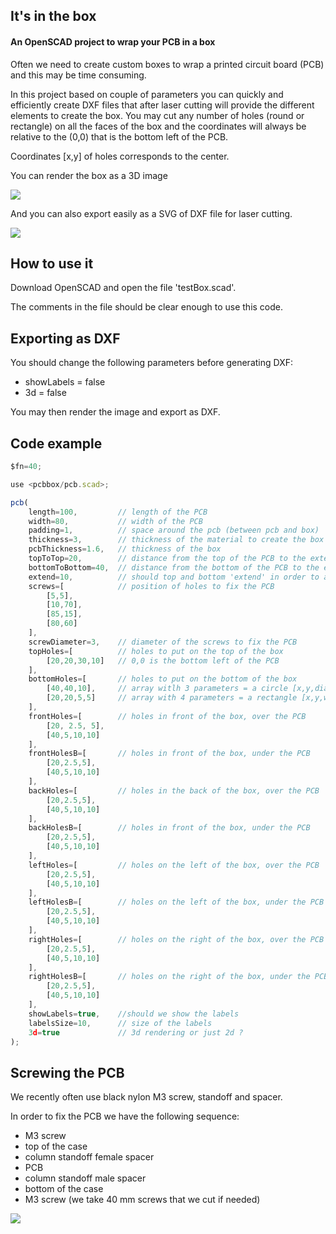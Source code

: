 ## It's in the box

#### An OpenSCAD project to wrap your PCB in a box

Often we need to create custom boxes to wrap a printed circuit board (PCB) and this
may be time consuming.

In this project based on couple of parameters you can quickly and efficiently create DXF files that after laser cutting will provide the different elements to create the box. You may cut any number of holes (round or rectangle) on all the faces of the box and the coordinates will always be relative to the (0,0) that is the bottom left of the PCB.

Coordinates [x,y] of holes corresponds to the center.

You can render the box as a 3D image

<img src="box.png">

And you can also export easily as a SVG of DXF file for laser cutting.

<img src="box.svg">

## How to use it

Download OpenSCAD and open the file 'testBox.scad'.

The comments in the file should be clear enough to use this code.

## Exporting as DXF

You should change the following parameters before generating DXF:

- showLabels = false
- 3d = false

You may then render the image and export as DXF.

## Code example

```js
$fn=40;

use <pcbbox/pcb.scad>;

pcb(
    length=100,         // length of the PCB
    width=80,           // width of the PCB
    padding=1,          // space around the pcb (between pcb and box)
    thickness=3,        // thickness of the material to create the box
    pcbThickness=1.6,   // thickness of the box
    topToTop=20,        // distance from the top of the PCB to the external top of the box
    bottomToBottom=40,  // distance from the bottom of the PCB to the external bottom of the box
    extend=10,          // should top and bottom 'extend' in order to assemble the box without glue
    screws=[            // position of holes to fix the PCB
        [5,5],
        [10,70],
        [85,15],
        [80,60]
    ],
    screwDiameter=3,    // diameter of the screws to fix the PCB
    topHoles=[          // holes to put on the top of the box
        [20,20,30,10]   // 0,0 is the bottom left of the PCB
    ],
    bottomHoles=[       // holes to put on the bottom of the box
        [40,40,10],     // array witlh 3 parameters = a circle [x,y,diameter]
        [20,20,5,5]     // array with 4 parameters = a rectangle [x,y,width,depth]
    ],
    frontHoles=[        // holes in front of the box, over the PCB
        [20, 2.5, 5],
        [40,5,10,10]
    ],
    frontHolesB=[       // holes in front of the box, under the PCB
        [20,2.5,5],
        [40,5,10,10]
    ],
    backHoles=[         // holes in the back of the box, over the PCB
        [20,2.5,5],
        [40,5,10,10]
    ],
    backHolesB=[        // holes in front of the box, under the PCB
        [20,2.5,5],
        [40,5,10,10]
    ],
    leftHoles=[         // holes on the left of the box, over the PCB
        [20,2.5,5],
        [40,5,10,10]
    ],
    leftHolesB=[        // holes on the left of the box, under the PCB
        [20,2.5,5],
        [40,5,10,10]
    ],
    rightHoles=[        // holes on the right of the box, over the PCB
        [20,2.5,5],
        [40,5,10,10]
    ],
    rightHolesB=[       // holes on the right of the box, under the PCB
        [20,2.5,5],
        [40,5,10,10]
    ],
    showLabels=true,    //should we show the labels
    labelsSize=10,      // size of the labels
    3d=true             // 3d rendering or just 2d ?
);
```

## Screwing the PCB

We recently often use black nylon M3 screw, standoff and spacer.

In order to fix the PCB we have the following sequence:

- M3 screw
- top of the case
- column standoff female spacer
- PCB
- column standoff male spacer
- bottom of the case
- M3 screw (we take 40 mm screws that we cut if needed)

<img src="nylon.jpg">
